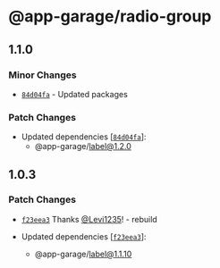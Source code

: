 # @app-garage/radio-group

## 1.1.0

### Minor Changes

- [`84d04fa`](https://github.com/electronic33/ag-ui-react/commit/84d04fa51dbf206cc4b2713796baeb2efbf54381) - Updated packages

### Patch Changes

- Updated dependencies [[`84d04fa`](https://github.com/electronic33/ag-ui-react/commit/84d04fa51dbf206cc4b2713796baeb2efbf54381)]:
  - @app-garage/label@1.2.0

## 1.0.3

### Patch Changes

- [`f23eea3`](https://github.com/electronic33/ag-ui-react/commit/f23eea3ad84886203be361f5c781cb97237b19c0) Thanks [@Levi1235](https://github.com/Levi1235)! - rebuild

- Updated dependencies [[`f23eea3`](https://github.com/electronic33/ag-ui-react/commit/f23eea3ad84886203be361f5c781cb97237b19c0)]:
  - @app-garage/label@1.1.10
